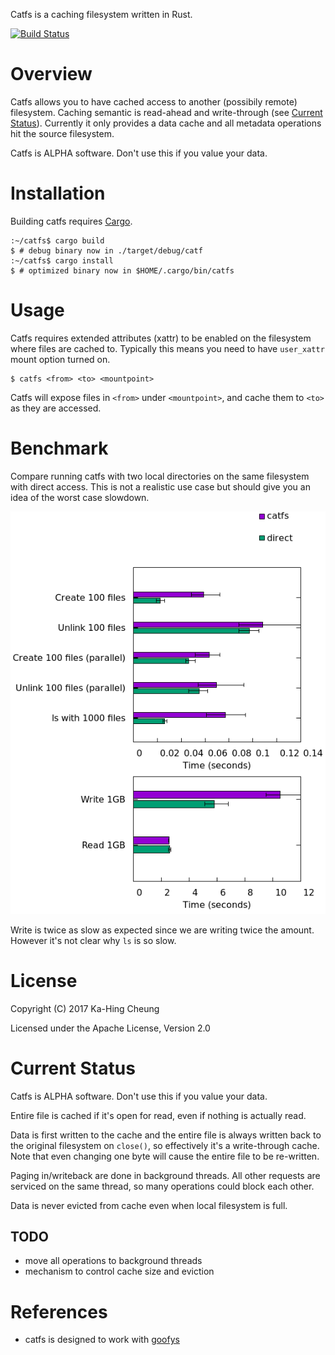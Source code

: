 Catfs is a caching filesystem written in Rust.

[![Build Status](https://travis-ci.org/kahing/catfs.svg?branch=master)](https://travis-ci.org/kahing/catfs)

# Overview

Catfs allows you to have cached access to another (possibily remote)
filesystem. Caching semantic is read-ahead and write-through (see
[Current Status](#current-status)). Currently it only provides a data
cache and all metadata operations hit the source filesystem.

Catfs is ALPHA software. Don't use this if you value your data.

# Installation

Building catfs requires [Cargo](http://doc.crates.io/).

```ShellSession
:~/catfs$ cargo build
$ # debug binary now in ./target/debug/catf
:~/catfs$ cargo install
$ # optimized binary now in $HOME/.cargo/bin/catfs
```

# Usage

Catfs requires extended attributes (xattr) to be enabled on the
filesystem where files are cached to. Typically this means you need to
have `user_xattr` mount option turned on.

```ShellSession
$ catfs <from> <to> <mountpoint>
```

Catfs will expose files in `<from>` under `<mountpoint>`, and cache
them to `<to>` as they are accessed.

# Benchmark

Compare running catfs with two local directories on the same
filesystem with direct access. This is not a realistic use case but
should give you an idea of the worst case slowdown.

![Benchmark result](/bench/bench.png?raw=true "Benchmark")

Write is twice as slow as expected since we are writing twice the
amount. However it's not clear why `ls` is so slow.

# License

Copyright (C) 2017 Ka-Hing Cheung

Licensed under the Apache License, Version 2.0

# Current Status

Catfs is ALPHA software. Don't use this if you value your data.

Entire file is cached if it's open for read, even if nothing is
actually read.

Data is first written to the cache and the entire file is always
written back to the original filesystem on `close()`, so effectively
it's a write-through cache. Note that even changing one byte will
cause the entire file to be re-written.

Paging in/writeback are done in background threads. All other requests
are serviced on the same thread, so many operations could block each
other.

Data is never evicted from cache even when local filesystem is full.

## TODO

* move all operations to background threads
* mechanism to control cache size and eviction

# References

* catfs is designed to work with [goofys](https://github.com/kahing/goofys/)

